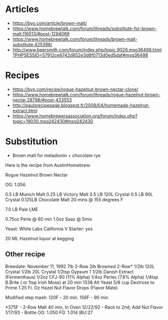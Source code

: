 
# Articles

* https://byo.com/article/brown-malt/
* https://www.homebrewtalk.com/forum/threads/substitute-for-brown-malt.116513/#post-1294069
* https://www.homebrewtalk.com/forum/threads/brown-malt-substitute.425398/
* http://www.beersmith.com/forum/index.php/topic,9026.msg36498.html?PHPSESSID=57912ce6742d852e3d8f0713d0ed5daf#msg36498

# Recipes

* https://byo.com/recipe/rogue-hazelnut-brown-nectar-clone/
* https://www.homebrewtalk.com/forum/threads/rogue-hazelnut-brown-nectar.28798/#post-433553
* http://paulsrecipepage.blogspot.fr/2008/04/homemade-hazelnut-extract.html
* https://www.homebrewersassociation.org/forum/index.php?topic=19030.msg242430#msg242430


# Substitution

* Brown malt for meladionin + chocolate rye


Here is the recipe from AustinHomebrew:

Rogue Hazelnut Brown Nectar

OG: 1.056

0.5 LB Munich Malt
0.25 LB Victory Malt
0.5 LB 120L Crystal
0.5 LB 90L Crystal
0.125LB Chocolate Malt
20 mins @ 155 degrees F

7.0 LB Pale LME

0.75oz Perle @ 60 min
1.0oz Saaz @ 5min

Yeast: White Labs California V
Starter: yes

20 ML Hazelnut liquor at kegging


## Other recipe

Brewdate: November 11, 1992 
7lb 2-Row 
2lb Browned 2-Row* 
1/2lb 120L Crystal 
1/2lb 20L Crystal 
1/2tsp Gypsum 
1 1/2lb Danish Extract (Fermenthaus) 
1/2oz CFJ-90 (11% Alpha) 
1/4oz Perles (7.6% Alpha) 
1/4tsp B.Brite ( or 1tsp Irish Moss) at 20 min 
1338 Alt Yeast 
5/8 cup Dextrose to Prime 
1.25 Fl. Oz Hazel Nut Flavor Drops (Flavor Mate) 


Modified step mash: 120F - 20 min. 
156F - 90 min. 

*375F - 2-Row Malt 40 min, In Oven 
12/22/92 - Rack to 2nd; Add Nut Flavor 
1/17/93 - Bottle 
OG: 1.050 
FG: 1.014 
IBU:27
